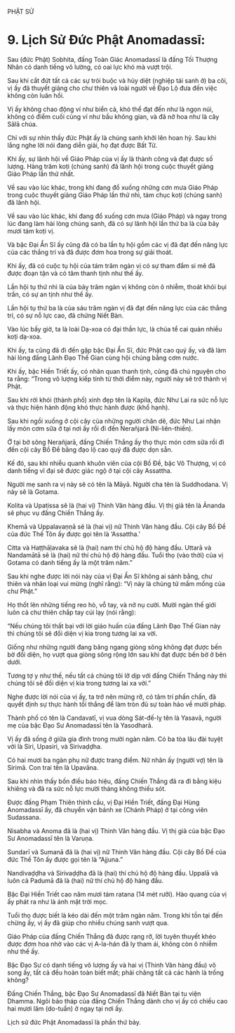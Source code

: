PHẬT SỬ

# 9. Lịch Sử Đức Phật Anomadassī:

Sau (đức Phật) Sobhita, đấng Toàn Giác Anomadassī là đấng Tối Thượng Nhân có danh tiếng vô lường, có oai lực khó mà vượt trội.

Sau khi cắt đứt tất cả các sự trói buộc và hủy diệt (nghiệp tái sanh ở) ba cõi, vị ấy đã thuyết giảng cho chư thiên và loài người về Đạo Lộ đưa đến việc không còn luân hồi.

Vị ấy không chao động ví như biển cả, khó thể đạt đến như là ngọn núi, không có điểm cuối cùng ví như bầu không gian, và đã nở hoa như là cây Sālā chúa.

Chỉ với sự nhìn thấy đức Phật ấy là chúng sanh khởi lên hoan hỷ. Sau khi lắng nghe lời nói đang diễn giải, họ đạt được Bất Tử.

Khi ấy, sự lãnh hội về Giáo Pháp của vị ấy là thành công và đạt được số lượng. Hàng trăm koṭi (chúng sanh) đã lãnh hội trong cuộc thuyết giảng Giáo Pháp lần thứ nhất.

Về sau vào lúc khác, trong khi đang đổ xuống những cơn mưa Giáo Pháp trong cuộc thuyết giảng Giáo Pháp lần thứ nhì, tám chục koṭi (chúng sanh) đã lãnh hội.

Về sau vào lúc khác, khi đang đổ xuống cơn mưa (Giáo Pháp) và ngay trong lúc đang làm hài lòng chúng sanh, đã có sự lãnh hội lần thứ ba là của bảy mươi tám koṭi vị.

Và bậc Đại Ẩn Sĩ ấy cũng đã có ba lần tụ hội gồm các vị đã đạt đến năng lực của các thắng trí và đã được đơm hoa trong sự giải thoát.

Khi ấy, đã có cuộc tụ hội của tám trăm ngàn vị có sự tham đắm si mê đã được đoạn tận và có tâm thanh tịnh như thế ấy.

Lần hội tụ thứ nhì là của bảy trăm ngàn vị không còn ô nhiễm, thoát khỏi bụi trần, có sự an tịnh như thế ấy.

Lần hội tụ thứ ba là của sáu trăm ngàn vị đã đạt đến năng lực của các thắng trí, có sự nỗ lực cao, đã chứng Niết Bàn.

Vào lúc bấy giờ, ta là loài Dạ-xoa có đại thần lực, là chúa tể cai quản nhiều koṭi dạ-xoa.

Khi ấy, ta cũng đã đi đến gặp bậc Đại Ẩn Sĩ, đức Phật cao quý ấy, và đã làm hài lòng đấng Lãnh Đạo Thế Gian cùng hội chúng bằng cơm nước.

Khi ấy, bậc Hiền Triết ấy, có nhãn quan thanh tịnh, cũng đã chú nguyện cho ta rằng: “Trong vô lượng kiếp tính từ thời điểm này, người này sẽ trở thành vị Phật.

Sau khi rời khỏi (thành phố) xinh đẹp tên là Kapila, đức Như Lai ra sức nỗ lực và thực hiện hành động khó thực hành được (khổ hạnh).

Sau khi ngồi xuống ở cội cây của những người chăn dê, đức Như Lai nhận lấy món cơm sữa ở tại nơi ấy rồi đi đến Nerañjarā (Ni-liên-thiền).

Ở tại bờ sông Nerañjarā, đấng Chiến Thắng ấy thọ thực món cơm sữa rồi đi đến cội cây Bồ Đề bằng đạo lộ cao quý đã được dọn sẵn.

Kế đó, sau khi nhiễu quanh khuôn viên của cội Bồ Đề, bậc Vô Thượng, vị có danh tiếng vĩ đại sẽ được giác ngộ ở tại cội cây Assattha.

Người mẹ sanh ra vị này sẽ có tên là Māyā. Người cha tên là Suddhodana. Vị này sẽ là Gotama.

Kolita và Upatissa sẽ là (hai vị) Thinh Văn hàng đầu. Vị thị giả tên là Ānanda sẽ phục vụ đấng Chiến Thắng ấy.

Khemā và Uppalavaṇṇā sẽ là (hai vị) nữ Thinh Văn hàng đầu. Cội cây Bồ Đề của đức Thế Tôn ấy được gọi tên là ‘Assattha.’

Citta và Haṭṭhāḷavaka sẽ là (hai) nam thí chủ hộ độ hàng đầu. Uttarā và Nandamātā sẽ là (hai) nữ thí chủ hộ độ hàng đầu. Tuổi thọ (vào thời) của vị Gotama có danh tiếng ấy là một trăm năm.”

Sau khi nghe được lời nói này của vị Đại Ẩn Sĩ không ai sánh bằng, chư thiên và nhân loại vui mừng (nghĩ rằng): “Vị này là chủng tử mầm mống của chư Phật.”

Họ thốt lên những tiếng reo hò, vỗ tay, và nở nụ cười. Mười ngàn thế giới luôn cả chư thiên chắp tay cúi lạy (nói rằng):

“Nếu chúng tôi thất bại với lời giáo huấn của đấng Lãnh Đạo Thế Gian này thì chúng tôi sẽ đối diện vị kia trong tương lai xa vời.

Giống như những người đang băng ngang giòng sông không đạt được bến bờ đối diện, họ vượt qua giòng sông rộng lớn sau khi đạt được bến bờ ở bên dưới.

Tương tợ y như thế, nếu tất cả chúng tôi lỡ dịp với đấng Chiến Thắng này thì chúng tôi sẽ đối diện vị kia trong tương lai xa vời.”

Nghe được lời nói của vị ấy, ta trở nên mừng rỡ, có tâm trí phấn chấn, đã quyết định sự thực hành tối thắng để làm tròn đủ sự toàn hảo về mười pháp.

Thành phố có tên là Candavatī, vị vua dòng Sát-đế-lỵ tên là Yasavā, người mẹ của bậc Đạo Sư Anomadassī tên là Yasodharā.

Vị ấy đã sống ở giữa gia đình trong mười ngàn năm. Có ba tòa lâu đài tuyệt vời là Siri, Upasiri, và Sirivaḍḍha.

Có hai mươi ba ngàn phụ nữ được trang điểm. Nữ nhân ấy (người vợ) tên là Sirimā. Con trai tên là Upavāna.

Sau khi nhìn thấy bốn điều báo hiệu, đấng Chiến Thắng đã ra đi bằng kiệu khiêng và đã ra sức nỗ lực mười tháng không thiếu sót.

Được đấng Phạm Thiên thỉnh cầu, vị Đại Hiền Triết, đấng Đại Hùng Anomadassī ấy, đã chuyển vận bánh xe (Chánh Pháp) ở tại công viên Sudassana.

Nisabha và Anoma đã là (hai vị) Thinh Văn hàng đầu. Vị thị giả của bậc Đạo Sư Anomadassī tên là Varuṇa.

Sundarī và Sumanā đã là (hai vị) nữ Thinh Văn hàng đầu. Cội cây Bồ Đề của đức Thế Tôn ấy được gọi tên là “Ajjuna.”

Nandivaḍḍha và Sirivaḍḍha đã là (hai) thí chủ hộ độ hàng đầu. Uppalā và luôn cả Padumā đã là (hai) nữ thí chủ hộ độ hàng đầu.

Bậc Đại Hiền Triết cao năm mươi tám ratana (14 mét rưỡi). Hào quang của vị ấy phát ra như là ánh mặt trời mọc.

Tuổi thọ được biết là kéo dài đến một trăm ngàn năm. Trong khi tồn tại đến chừng ấy, vị ấy đã giúp cho nhiều chúng sanh vượt qua.

Giáo Pháp của đấng Chiến Thắng đã được rạng rỡ, lời tuyên thuyết khéo được đơm hoa nhờ vào các vị A-la-hán đã ly tham ái, không còn ô nhiễm như thế ấy.

Bậc Đạo Sư có danh tiếng vô lượng ấy và hai vị (Thinh Văn hàng đầu) vô song ấy, tất cả đều hoàn toàn biết mất; phải chăng tất cả các hành là trống không?

Đấng Chiến Thắng, bậc Đạo Sư Anomadassī đã Niết Bàn tại tu viện Dhamma. Ngôi bảo tháp của đấng Chiến Thắng dành cho vị ấy có chiều cao hai mươi lăm (do-tuần) ở ngay tại nơi ấy.

Lịch sử đức Phật Anomadassī là phần thứ bảy.
